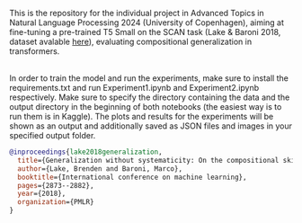 This is the repository for the individual project in Advanced Topics in Natural Language Processing 2024 (University of Copenhagen), aiming at fine-tuning a pre-trained T5 Small on the SCAN task (Lake & Baroni 2018, dataset avalable [here](https://github.com/brendenlake/SCAN)), evaluating compositional generalization in transformers.

<br>
In order to train the model and run the experiments, make sure to install the requirements.txt and run Experiment1.ipynb and Experiment2.ipynb respectively. Make sure to specify the directory containing the data and the output directory in the beginning of both notebooks (the easiest way is to run them is in Kaggle). The plots and results for the experiments will be shown as an output and additionally saved as JSON files and images in your specified output folder.
<br>

```bibtex
@inproceedings{lake2018generalization,
  title={Generalization without systematicity: On the compositional skills of sequence-to-sequence recurrent networks},
  author={Lake, Brenden and Baroni, Marco},
  booktitle={International conference on machine learning},
  pages={2873--2882},
  year={2018},
  organization={PMLR}
}
